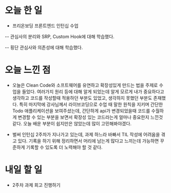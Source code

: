 # 오늘 한 일

-   프리온보딩 프론트엔드 인턴십 수업

-- 관심사의 분리와 SRP, Custom Hook에 대해 학습했다.

-- 횡단 관심사와 의존성에 대해 학습했다.

# 오늘 느낀 점

-   오늘은 Clean Code와 소프트웨어를 유연하고 확장성있게 만드는 법을 주제로 수업을 들었다. 여러가지 원리 등에 대해 알게 되었는데 알게 모르게 내가 중요하다고 생각하고 코드를 작성할때 적용하던 부분도 있었고, 생각하지 못했던 부분도 존재했다. 특히 마지막에 강사님께서 라이브코딩으로 수업 때 말한 원칙을 지키며 간단한 Todo 애플리케이션을 보여주셨는데, 간단하게 api가 변경되었을때 코드를 수월하게 변경할 수 있는 부분을 보면서 확장성 있는 코드라는게 얼마나 중요한지 느낀것 같다. 오늘 배운 부분이 쉽지만은 않았는데 많이 고민해봐야겠다.

-   벌써 인턴십 2주차가 지나가고 있는데, 과제 하느라 바빠서 TIL 작성에 어려움을 겪고 있다. 기록을 하기 위해 정리하면서 머리에 남는게 많다고 느끼는데 가능하면 꾸준하게 기록할 수 있도록 더 노력해야 할 것 같다.

# 내일 할 일

-   2주차 과제 회고 진행하기
